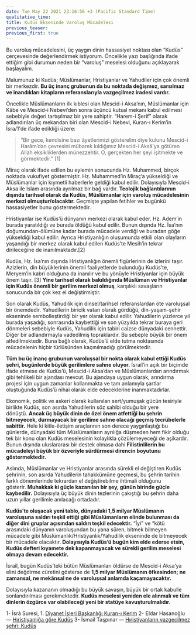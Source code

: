 ```yaml
---
date: Tue May 22 2021 23:16:56 +3 (Pacific Standard Time)
qualitative_time: 
title: Kudüs Ekseninde Varoluş Mücadelesi
previous_teaser: 
previous_first: true
---
```

Bu varoluş mücadelesini, üç yaygın dinin hassasiyet noktası olan “Kudüs” çerçevesinde değerlendirmek istiyorum. Öncelikle yazı başlığında ifade ettiğim gibi durumun neden bir “varoluş” meselesi olduğunu açıklayarak başlayalım.

Malumunuz ki Kudüs; Müslümanlar, Hristiyanlar ve Yahudiler için çok önemli bir merkezdir. **Bu üç inanç grubunun da bu noktada değişmez, sarsılmaz ve inandıkları kitapların referanslarıyla vazgeçilmez iradesi vardır.**

Öncelikle Müslümanların ilk kıblesi olan Mescid-i Aksa’nın, Müslümanlar için Kâbe ve Mescid-i Nebevi’den sonra üçüncü kutsal mekanı kabul edilmesi sebebiyle değeri tartışılmaz bir yere sahiptir. “Harem-i Şerif” olarak adlandırılan üç mekandan biri olan Mescid-i Nebevi, Kuran-ı Kerim’in İsra/1'de ifade edildiği üzere:

> “Bir gece, kendisine bazı âyetlerimizi gösterelim diye kulunu Mescid-i Harâm’dan çevresini mübarek kıldığımız Mescid-i Aksâ’ya götüren Allah eksikliklerden münezzehtir. O, gerçekten her şeyi işitmekte ve görmektedir.” \[1\]

Miraç olarak ifade edilen bu eylemin sonucunda Hz. Muhammed, birçok noktada vukufiyet göstermiştir. Hz. Muhammed’in Miraç’a yükseldiği ve Müslümanlar için kıymetli haberlerle geldiği kabul edilir. Dolayısıyla Mescid-i Aksa ile İslam arasında ayrılmaz bir bağ vardır. **Teolojik bağlantılarının dışında tarihsel olarak da Kudüs, Müslümanlar için varoluş mücadelesinin merkezi olmuştur/olacaktır.** Geçmişte yapılan fetihler ve bugünkü hassasiyetler bunu göstermektedir.

Hristiyanlar ise Kudüs’ü dünyanın merkezi olarak kabul eder. Hz. Adem’in burada yaratıldığı ve burada öldüğü kabul edilir. Bunun dışında Hz. İsa’nın doğumundan-ölümüne kadar burada mücadele verdiği ve buradan göğe yükseldiği kabul edilir. Ayrıca Hristiyanlığın oluşumunda etkili olan olayların yaşandığı bir merkez olarak kabul edilen Kudüs’te Mesih’in tekrar dirileceğine de inanılmaktadır.\[2\]

Kudüs, Hz. İsa’nın dışında Hristiyanlığın önemli figürlerinin de izlerini taşır. Azizlerin, din büyüklerinin önemli faaliyetlerde bulunduğu Kudüs’te, Meryem’in kabri olduğuna da inanılır ve bu yönüyle Hristiyanlar için büyük önem taşır. \[3\] **Yine tarihsel olarak bakıldığında Müslüman ve Hristiyanlar için Kudüs önemli bir gerilim merkezi olmuş**, karşılıklı savaşların sonucunda bir çok kez el değiştirmiştir.

Son olarak Kudüs, Yahudilik için dinsel/tarihsel referanslardan öte varoluşsal bir önemdedir. Yahudilerin biricik vatan olarak gördüğü, din-yaşam-şehir ekseninde sembolleştirdiği bir yer olarak kabul edilir. Yahudilerin yüzlerce yıl burada yaşadığı, sonrasında kaybettiği ve son yüzyılda tekrar buraya geri dönmeleri sebebiyle Kudüs, Yahudilik için tabiri caizse dünyadaki cennettir. Diğer bir adlandırmayla vadedilmiş topraklardır. Bu sebeple büyük bir önem atfedilmektedir. Buna bağlı olarak, Kudüs’ü elde tutma noktasında mücadelenin hiçbir türlüsünden kaçınılmadığı görülmektedir.

**Tüm bu üç inanç grubunun varoluşsal bir nokta olarak kabul ettiği Kudüs şehri, bugünlerde büyük gerilimlere sahne oluyor.** İsrail’in açık bir biçimde ifade etmese de Kudüs’ü, Mescid-i Aksa’dan ve Müslümanlardan arındırmak gibi tehlikeli bir ajandası mevcut. Bu ajandaya uygun olarak, arındırma projesi için uygun zamanlar kollanmakta ve tam anlamıyla şartlar oluştuğunda Kudüs’ü nihai olarak elde edeceklerine inanmaktadırlar.

Ekonomik, politik ve askeri olarak kullanılan sert/yumuşak gücün tesiriyle birlikte Kudüs, son asırda Yahudilerin söz sahibi olduğu bir yere dönüştü. **Ancak üç büyük dinin de özel önem atfettiği bu şehrin bitmeyecek, durmayacak bir gerilime sahne olacağı geçmiş tecrübelerle sabittir.** Hele ki kitle-iletişim araçlarının son derece yaygınlaştığı bu günlerde, dünyadaki tüm Müslümanların ayrılığa düşmeden hem fikir olduğu tek bir konu olan Kudüs meselesinin kolaylıkla çözülemeyeceği de aşikardır. Bunun dışında uluslararası bir destek olmasa dahi **Filistinlilerin bu mücadeleyi büyük bir özveriyle sürdürmesi direncin boyutunu göstermektedir.**

Aslında, Müslümanlar ve Hristiyanlar arasında sürekli el değiştiren Kudüs şehrinin, son asırda Yahudilerin tahakkümüne geçmesi, bu şehrin tarihin farklı dönemlerinde tekrardan el değiştirebilme ihtimali olduğunu gösterir. **Muhakkak ki güçle kazanılan bir şey, günün birinde güçle kaybedilir.** Dolayısıyla üç büyük dinin tezlerinin çakıştığı bu şehrin daha uzun yıllar gerilimle anılacağı ortadadır.

**Kudüs’te oluşacak yeni tablo, dünyadaki 1,5 milyar Müslümanın varoluşuna saldırı teşkil ettiği gibi Müslümanların elinde bulunması da diğer dini gruplar açısından saldırı teşkil edecektir.** “İyi” ve “kötü arasındaki dünyanın varoluşundan bu yana süren, bitmek bilmeyen mücadele gibi Müslümanlık/Hristiyanlık/Yahudilik ekseninde de bitmeyecek bir mücadele olacaktır. **Dolayısıyla Kudüs’ü bugün kim elde ederse etsin, Kudüs defteri kıyamete dek kapanmayacak ve sürekli gerilim meselesi olmaya devam edecektir.**

İsrail, bugün Kudüs’teki bütün Müslümanları öldürse de Mescid-i Aksa’ya elini değdirme cüretini gösterse de **1,5 milyar Müslümanın öfkesinden; ne zamansal, ne mekânsal ne de varoluşsal anlamda kaçamayacaktır.**

Dolayısıyla kazananın olmadığı bu büyük savaşın, büyük bir ortak kabulle sonlandırılması gerekmektedir. **Kudüs meselesi yeniden ele alınmalı ve tüm dinlerin özgürce var olabileceği yeni bir statüye kavuşturulmalıdır.**

1- İsrâ Suresi, 1. [Diyanet İşleri Başkanlığı Kuran-ı Kerim](https://kuran.diyanet.gov.tr/tefsir/%C4%B0sr%C3%A2-suresi/2030/1-ayet-tefsiri) 
2- Eldar Hasanoğlu — [Hıristiyanlığa göre Kudüs](https://turkish.aawsat.com/home/article/1684441/eldar-hasano%C4%9Flu/h%C4%B1ristiyanl%C4%B1%C4%9Fa-g%C3%B6re-kud%C3%BCs) 
3- İsmail Taşpınar — [Hıristiyanların vazgeçilmez şehri: Kudüs](https://www.lacivertdergi.com/dosya/2017/06/14/hiristiyanlarin-vazgecilmez-sehri-kudus)

